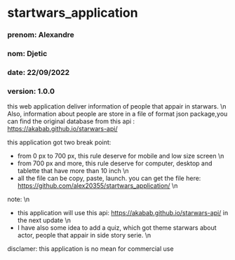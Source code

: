 # startwars_application
### prenom: Alexandre                                       #                             
### nom: Djetic                                             # 
### date: 22/09/2022                                        # 
### version: 1.0.0                                          # 
this web application deliver information of people that appair in starwars. \n
Also, information about people are store in a file of format json package,you can find the original database from this api : https://akabab.github.io/starwars-api/   

this application got two break point: 
- from 0 px to 700 px, this rule deserve for mobile and low size screen  \n 
- from 700 px and more, this rule deserve for computer, desktop and tablette that have more than 10 inch  \n 
- all the file can be copy, paste, launch. you can get the file here: https://github.com/alex20355/startwars_application/ \n

note:     \n 
- this application will use this api: https://akabab.github.io/starwars-api/ in the next update     \n 
- I have also some idea to add a quiz, which got theme starwars about actor, people that appair in side story serie.  \n 

disclamer:  this application is no mean for commercial use
